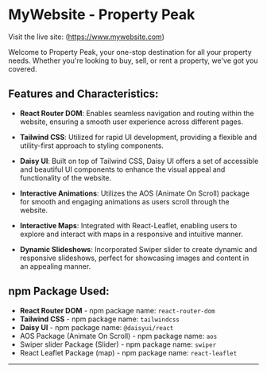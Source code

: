 # MyWebsite - Property Peak

Visit the live site: (https://www.mywebsite.com)

Welcome to Property Peak, your one-stop destination for all your property needs. Whether you're looking to buy, sell, or rent a property, we've got you covered.

## Features and Characteristics:

- **React Router DOM**: Enables seamless navigation and routing within the website, ensuring a smooth user experience across different pages.

- **Tailwind CSS**: Utilized for rapid UI development, providing a flexible and utility-first approach to styling components.

- **Daisy UI**: Built on top of Tailwind CSS, Daisy UI offers a set of accessible and beautiful UI components to enhance the visual appeal and functionality of the website.

- **Interactive Animations**: Utilizes the AOS (Animate On Scroll) package for smooth and engaging animations as users scroll through the website.

- **Interactive Maps**: Integrated with React-Leaflet, enabling users to explore and interact with maps in a responsive and intuitive manner.

- **Dynamic Slideshows**: Incorporated Swiper slider to create dynamic and responsive slideshows, perfect for showcasing images and content in an appealing manner.

## npm Package Used:

- **React Router DOM** - npm package name: `react-router-dom`
- **Tailwind CSS** - npm package name: `tailwindcss`
- **Daisy UI** - npm package name: `@daisyui/react`
- AOS Package (Animate On Scroll) - npm package name: `aos`
- Swiper slider Package (Slider) - npm package name: `swiper`
- React Leaflet Package (map) - npm package name: `react-leaflet`

---
